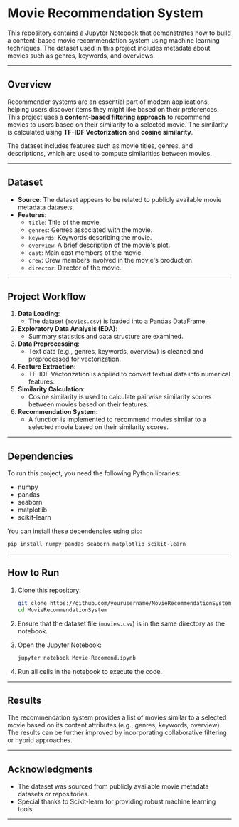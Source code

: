 # **Movie Recommendation System**

This repository contains a Jupyter Notebook that demonstrates how to build a content-based movie recommendation system using machine learning techniques. The dataset used in this project includes metadata about movies such as genres, keywords, and overviews.

---

## **Overview**

Recommender systems are an essential part of modern applications, helping users discover items they might like based on their preferences. This project uses a **content-based filtering approach** to recommend movies to users based on their similarity to a selected movie. The similarity is calculated using **TF-IDF Vectorization** and **cosine similarity**.

The dataset includes features such as movie titles, genres, and descriptions, which are used to compute similarities between movies.

---

## **Dataset**

- **Source**: The dataset appears to be related to publicly available movie metadata datasets.
- **Features**:
  - `title`: Title of the movie.
  - `genres`: Genres associated with the movie.
  - `keywords`: Keywords describing the movie.
  - `overview`: A brief description of the movie's plot.
  - `cast`: Main cast members of the movie.
  - `crew`: Crew members involved in the movie's production.
  - `director`: Director of the movie.

---

## **Project Workflow**

1. **Data Loading**:
   - The dataset (`movies.csv`) is loaded into a Pandas DataFrame.
2. **Exploratory Data Analysis (EDA)**:
   - Summary statistics and data structure are examined.
3. **Data Preprocessing**:
   - Text data (e.g., genres, keywords, overview) is cleaned and preprocessed for vectorization.
4. **Feature Extraction**:
   - TF-IDF Vectorization is applied to convert textual data into numerical features.
5. **Similarity Calculation**:
   - Cosine similarity is used to calculate pairwise similarity scores between movies based on their features.
6. **Recommendation System**:
   - A function is implemented to recommend movies similar to a selected movie based on their similarity scores.

---

## **Dependencies**

To run this project, you need the following Python libraries:

- numpy
- pandas
- seaborn
- matplotlib
- scikit-learn

You can install these dependencies using pip:

```bash
pip install numpy pandas seaborn matplotlib scikit-learn
```

---

## **How to Run**

1. Clone this repository:
   ```bash
   git clone https://github.com/yourusername/MovieRecommendationSystem.git
   cd MovieRecommendationSystem
   ```

2. Ensure that the dataset file (`movies.csv`) is in the same directory as the notebook.

3. Open the Jupyter Notebook:
   ```bash
   jupyter notebook Movie-Recomend.ipynb
   ```

4. Run all cells in the notebook to execute the code.

---

## **Results**

The recommendation system provides a list of movies similar to a selected movie based on its content attributes (e.g., genres, keywords, overview). The results can be further improved by incorporating collaborative filtering or hybrid approaches.

---

## **Acknowledgments**

- The dataset was sourced from publicly available movie metadata datasets or repositories.
- Special thanks to Scikit-learn for providing robust machine learning tools.

---
